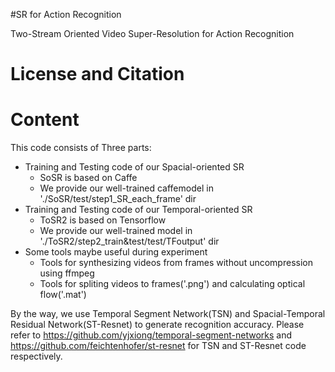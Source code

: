 #SR for Action Recognition

Two-Stream Oriented Video Super-Resolution for Action Recognition

License and Citation
===================

Content
===================
This code consists of Three parts:
* Training and Testing code of our Spacial-oriented SR
	* SoSR is based on Caffe
	* We provide our well-trained caffemodel in './SoSR/test/step1_SR_each_frame' dir
* Training and Testing code of our Temporal-oriented SR
	* ToSR2 is based on Tensorflow
	* We provide our well-trained model in './ToSR2/step2_train&test/test/TFoutput' dir
* Some tools maybe useful during experiment
	* Tools for synthesizing videos from frames without uncompression using ffmpeg
	* Tools for spliting videos to frames('.png') and calculating optical flow('.mat')
	
By the way, we use Temporal Segment Network(TSN) and Spacial-Temporal Residual Network(ST-Resnet) to generate recognition accuracy. Please refer to https://github.com/yjxiong/temporal-segment-networks and https://github.com/feichtenhofer/st-resnet for TSN and ST-Resnet code respectively. 
